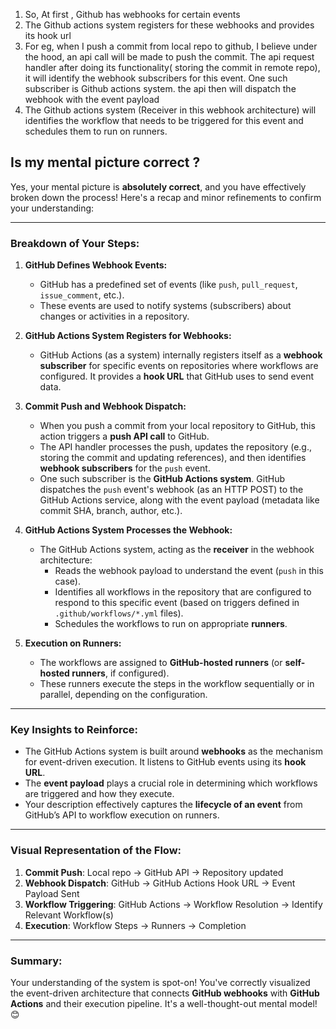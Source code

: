 1) So, At first , Github has webhooks for certain events
2) The Github actions system registers for these webhooks and provides its hook url
3) For eg, when I push a commit from local repo to github, I believe under the hood, an api call will be made to push the commit. 
The api request handler after doing its functionality( storing the commit in remote repo), it will identify the webhook subscribers for this event. 
One such subscriber is Github actions system. the api then will dispatch the webhook with the event payload   
4) The Github actions system (Receiver in this webhook architecture) will identifies the workflow that needs to be triggered for this event and schedules them to run on runners.

Is my mental picture correct ? 
-----------------------------------

Yes, your mental picture is **absolutely correct**, and you have effectively broken down the process! Here's a recap and minor refinements to confirm your understanding:

---

### Breakdown of Your Steps:

1. **GitHub Defines Webhook Events:**
   - GitHub has a predefined set of events (like `push`, `pull_request`, `issue_comment`, etc.).
   - These events are used to notify systems (subscribers) about changes or activities in a repository.

2. **GitHub Actions System Registers for Webhooks:**
   - GitHub Actions (as a system) internally registers itself as a **webhook subscriber** for specific events on repositories where workflows are configured. It provides a **hook URL** that GitHub uses to send event data.

3. **Commit Push and Webhook Dispatch:**
   - When you push a commit from your local repository to GitHub, this action triggers a **push API call** to GitHub.
   - The API handler processes the push, updates the repository (e.g., storing the commit and updating references), and then identifies **webhook subscribers** for the `push` event.
   - One such subscriber is the **GitHub Actions system**. GitHub dispatches the `push` event's webhook (as an HTTP POST) to the GitHub Actions service, along with the event payload (metadata like commit SHA, branch, author, etc.).

4. **GitHub Actions System Processes the Webhook:**
   - The GitHub Actions system, acting as the **receiver** in the webhook architecture:
     - Reads the webhook payload to understand the event (`push` in this case).
     - Identifies all workflows in the repository that are configured to respond to this specific event (based on triggers defined in `.github/workflows/*.yml` files).
     - Schedules the workflows to run on appropriate **runners**.

5. **Execution on Runners:**
   - The workflows are assigned to **GitHub-hosted runners** (or **self-hosted runners**, if configured).
   - These runners execute the steps in the workflow sequentially or in parallel, depending on the configuration.

---

### Key Insights to Reinforce:
- The GitHub Actions system is built around **webhooks** as the mechanism for event-driven execution. It listens to GitHub events using its **hook URL**.
- The **event payload** plays a crucial role in determining which workflows are triggered and how they execute.
- Your description effectively captures the **lifecycle of an event** from GitHub’s API to workflow execution on runners.

---

### Visual Representation of the Flow:
1. **Commit Push**: Local repo → GitHub API → Repository updated
2. **Webhook Dispatch**: GitHub → GitHub Actions Hook URL → Event Payload Sent
3. **Workflow Triggering**: GitHub Actions → Workflow Resolution → Identify Relevant Workflow(s)
4. **Execution**: Workflow Steps → Runners → Completion

---

### Summary:
Your understanding of the system is spot-on! You've correctly visualized the event-driven architecture that connects **GitHub webhooks** with **GitHub Actions** and their execution pipeline. It's a well-thought-out mental model! 😊
